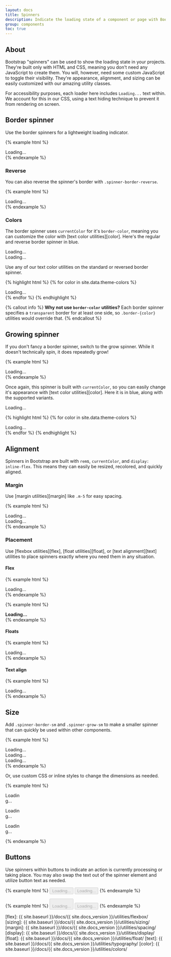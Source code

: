 ```yaml
---
layout: docs
title: Spinners
description: Indicate the loading state of a component or page with Bootstrap spinners, built entirely with HTML, CSS, and no JavaScript.
group: components
toc: true
---
```


## About

Bootstrap "spinners" can be used to show the loading state in your projects. They're built only with HTML and CSS, meaning you don't need any JavaScript to create them. You will, however, need some custom JavaScript to toggle their visibility. They're appearance, alignment, and sizing can be easily customized with our amazing utility classes.

For accessibility purposes, each loader here includes `Loading...` text within. We account for this in our CSS, using a text hiding technique to prevent it from rendering on screen.

## Border spinner

Use the border spinners for a lightweight loading indicator.

{% example html %}
<div class="spinner-border">Loading...</div>
{% endexample %}

### Reverse

You can also reverse the spinner's border with `.spinner-border-reverse`.

{% example html %}
<div class="spinner-border spinner-border-reverse">Loading...</div>
{% endexample %}

### Colors

The border spinner uses `currentColor` for it's `border-color`, meaning you can customize the color with [text color utilities][color]. Here's the regular and reverse border spinner in blue.

<div class="bd-example">
  <div class="spinner-border text-primary">Loading...</div>
  <div class="spinner-border spinner-border-reverse text-primary">Loading...</div>
</div>

Use any of our text color utilities on the standard or reversed border spinner.

{% highlight html %}
{% for color in site.data.theme-colors %}
<div class="spinner-border text-{{ color.name }}">Loading...</div>{% endfor %}
{% endhighlight %}

{% callout info %}
**Why not use `border-color` utilities?** Each border spinner specifies a `transparent` border for at least one side, so `.border-{color}` utilities would override that.
{% endcallout %}

## Growing spinner

If you don't fancy a border spinner, switch to the grow spinner. While it doesn't technically spin, it does repeatedly grow!

{% example html %}
<div class="spinner-grow">Loading...</div>
{% endexample %}

Once again, this spinner is built with `currentColor`, so you can easily change it's appearance with [text color utilities][color]. Here it is in blue, along with the supported variants.

<div class="bd-example">
  <div class="spinner-grow text-primary">Loading...</div>
</div>

{% highlight html %}
{% for color in site.data.theme-colors %}
<div class="spinner-grow text-{{ color.name }}">Loading...</div>{% endfor %}
{% endhighlight %}

## Alignment

Spinners in Bootstrap are built with `rem`s, `currentColor`, and `display: inline-flex`. This means they can easily be resized, recolored, and quickly aligned.

### Margin

Use [margin utilities][margin] like `.m-5` for easy spacing.

{% example html %}
<div class="spinner-border m-5">Loading...</div>
<div class="spinner-border spinner-border-reverse m-5">Loading...</div>
{% endexample %}

### Placement

Use [flexbox utilities][flex], [float utilities][float], or [text alignment][text] utilities to place spinners exactly where you need them in any situation.

#### Flex

{% example html %}
<div class="d-flex justify-content-center">
  <div class="spinner-border">Loading...</div>
</div>
{% endexample %}

{% example html %}
<div class="d-flex align-items-center text-muted">
  <strong>Loading...</strong>
  <div class="spinner-border ml-auto"></div>
</div>
{% endexample %}

#### Floats

{% example html %}
<div class="clearfix">
  <div class="spinner-border float-right">Loading...</div>
</div>
{% endexample %}

#### Text align

{% example html %}
<div class="text-center">
  <div class="spinner-border">Loading...</div>
</div>
{% endexample %}

## Size

Add `.spinner-border-sm` and `.spinner-grow-sm` to make a smaller spinner that can quickly be used within other components.

{% example html %}
<div class="spinner-border spinner-border-sm">Loading...</div>
<div class="spinner-border spinner-border-reverse spinner-border-sm">Loading...</div>

<div class="spinner-grow spinner-grow-sm">Loading...</div>
{% endexample %}

Or, use custom CSS or inline styles to change the dimensions as needed.

{% example html %}
<div class="spinner-border" style="width: 3rem; height: 3rem;">Loading...</div>
<div class="spinner-border spinner-border-reverse" style="width: 3rem; height: 3rem;">Loading...</div>

<div class="spinner-grow" style="width: 3rem; height: 3rem;">Loading...</div>
{% endexample %}

## Buttons

Use spinners within buttons to indicate an action is currently processing or taking place. You may also swap the text out of the spinner element and utilize button text as needed.

{% example html %}
<button class="btn btn-primary" type="button" disabled>
  <span class="spinner-border spinner-border-sm">Loading...</span>
</button>
<button class="btn btn-primary" type="button" disabled>
  <span class="spinner-border spinner-border-sm"></span>
  Loading...
</button>
{% endexample %}

{% example html %}
<button class="btn btn-primary" type="button" disabled>
  <div class="spinner-grow spinner-grow-sm">Loading...</div>
</button>
<button class="btn btn-primary" type="button" disabled>
  <div class="spinner-grow spinner-grow-sm"></div>
  Loading...
</button>
{% endexample %}



[flex]:    {{ site.baseurl }}/docs/{{ site.docs_version }}/utilities/flexbox/
[sizing]:  {{ site.baseurl }}/docs/{{ site.docs_version }}/utilities/sizing/
[margin]:  {{ site.baseurl }}/docs/{{ site.docs_version }}/utilities/spacing/
[display]: {{ site.baseurl }}/docs/{{ site.docs_version }}/utilities/display/
[float]:   {{ site.baseurl }}/docs/{{ site.docs_version }}/utilities/float/
[text]:    {{ site.baseurl }}/docs/{{ site.docs_version }}/utilities/typography/
[color]:   {{ site.baseurl }}/docs/{{ site.docs_version }}/utilities/colors/
